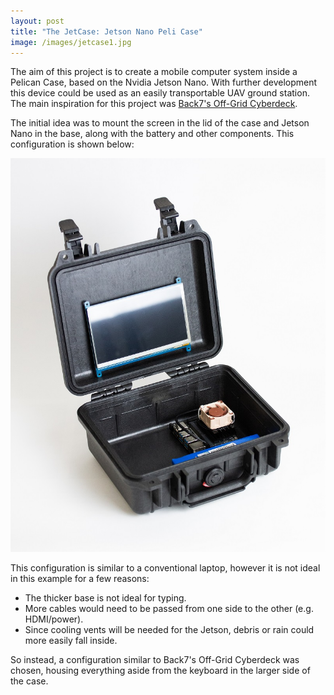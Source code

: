 ```yaml
---
layout: post
title: "The JetCase: Jetson Nano Peli Case"
image: /images/jetcase1.jpg
---
```


The aim of this project is to create a mobile computer system inside a Pelican Case, based on the Nvidia Jetson Nano. With further development this device could be used as an easily transportable UAV ground station. The main inspiration for this project was [Back7's Off-Grid Cyberdeck](https://back7.co/home/raspberry-pi-recovery-kit).

The initial idea was to mount the screen in the lid of the case and Jetson Nano in the base, along with the battery and other components. This configuration is shown below:

<img src="/images/jetcase_old2.jpg" alt="" class="inline">

This configuration is similar to a conventional laptop, however it is not ideal in this example for a few reasons:
* The thicker base is not ideal for typing.
* More cables would need to be passed from one side to the other (e.g. HDMI/power).
* Since cooling vents will be needed for the Jetson, debris or rain could more easily fall inside.

So instead, a configuration similar to Back7's Off-Grid Cyberdeck was chosen, housing everything aside from the keyboard in the larger side of the case.
